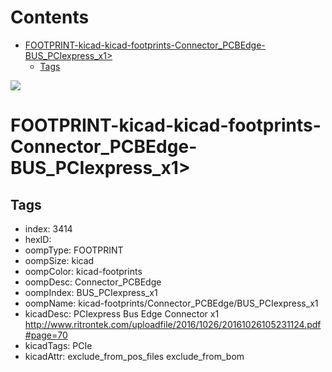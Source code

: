 



Contents
========

* [FOOTPRINT-kicad-kicad-footprints-Connector_PCBEdge-BUS_PCIexpress_x1>](#footprint-kicad-kicad-footprints-connector_pcbedge-bus_pciexpress_x1)
	* [Tags](#tags)
  
![][im]
# FOOTPRINT-kicad-kicad-footprints-Connector_PCBEdge-BUS_PCIexpress_x1>

## Tags

- index: 3414
- hexID: 
- oompType: FOOTPRINT
- oompSize: kicad
- oompColor: kicad-footprints
- oompDesc: Connector_PCBEdge
- oompIndex: BUS_PCIexpress_x1
- oompName: kicad-footprints/Connector_PCBEdge/BUS_PCIexpress_x1
- kicadDesc: PCIexpress Bus Edge Connector x1 http://www.ritrontek.com/uploadfile/2016/1026/20161026105231124.pdf#page=70
- kicadTags: PCIe
- kicadAttr: exclude_from_pos_files exclude_from_bom



[im]: image.png

